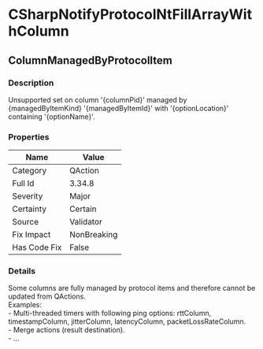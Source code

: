﻿---  
uid: Validator_3_34_8  
---

# CSharpNotifyProtocolNtFillArrayWithColumn

## ColumnManagedByProtocolItem

### Description

Unsupported set on column '{columnPid}' managed by {managedByItemKind} '{managedByItemId}' with '{optionLocation}' containing '{optionName}'.

### Properties

| Name         | Value       |
| ------------ | ----------- |
| Category     | QAction     |
| Full Id      | 3.34.8      |
| Severity     | Major       |
| Certainty    | Certain     |
| Source       | Validator   |
| Fix Impact   | NonBreaking |
| Has Code Fix | False       |

### Details

Some columns are fully managed by protocol items and therefore cannot be updated from QActions.  
Examples:  
\- Multi\-threaded timers with following ping options: rttColumn, timestampColumn, jitterColumn, latencyColumn, packetLossRateColumn.  
\- Merge actions (result destination).  
\- ...
